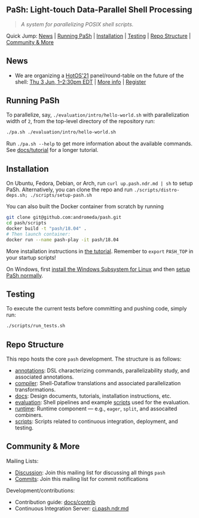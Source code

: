 ## PaSh: Light-touch Data-Parallel Shell Processing
> _A system for parallelizing POSIX shell scripts._

Quick Jump: [News](#news) | [Running PaSh](#running-pash) | [Installation](#installation) | [Testing](#testing) | [Repo Structure](#repo-structure) | [Community & More](#community--more)

## News

* We are organizing a [HotOS'21](https://sigops.org/s/conferences/hotos/2021/) panel/round-table on the future of the shell: [Thu 3 Jun, 1–2:30pm EDT](https://calendar.google.com/event?action=TEMPLATE&tmeid=MTFrN2tpbWJuMTVmZHBuazduOGpkNThqamIgNWo1MTBsNGIzY2VoYTc2bmVzc3FtMDhnNGtAZw&tmsrc=5j510l4b3ceha76nessqm08g4k%40group.calendar.google.com) | [More info](https://fut-shell.github.io/) | [Register](https://web.cvent.com/2event/ea21de2e-ff68-470b-8b09-743b6572c469/)

## Running PaSh

To parallelize, say, `./evaluation/intro/hello-world.sh` with parallelization width of `2`, from the top-level directory of the repository run:

```sh
./pa.sh ./evaluation/intro/hello-world.sh
``` 

Run `./pa.sh --help` to get more information about the available commands.
See [docs/tutorial](docs/tutorial.md) for a longer tutorial.

## Installation

On Ubuntu, Fedora, Debian, or Arch, run `curl up.pash.ndr.md | sh` to setup PaSh.
Alternatively, you can clone the repo and run `./scripts/distro-deps.sh;
./scripts/setup-pash.sh`

You can also built the Docker container from scratch by running
```sh
git clone git@github.com:andromeda/pash.git
cd pash/scripts
docker build -t "pash/18.04" .
# Then launch container:
docker run --name pash-play -it pash/18.04
```

More installation instructions in [the tutorial](./docs/tutorial.md#installation).
Remember to `export` `PASH_TOP` in your startup scripts!

On Windows, first [install the Windows Subsystem for Linux](./docs/windows.md) and then [setup PaSh normally](./docs/tutorial.md#installation).

## Testing

To execute the current tests before committing and pushing code, simply run:

```sh
./scripts/run_tests.sh
```

## Repo Structure

This repo hosts the core `pash` development. The structure is as follows:

* [annotations](./annotations/): DSL characterizing commands, parallelizability study, and associated annotations.
* [compiler](./compiler): Shell-Dataflow translations and associated parallelization transformations.
* [docs](./docs): Design documents, tutorials, installation instructions, etc.
* [evaluation](./evaluation): Shell pipelines and example [scripts](./evaluation/scripts) used for the evaluation.
* [runtime](./runtime): Runtime component — e.g., `eager`, `split`, and assocaited combiners.
* [scripts](./scripts): Scripts related to continuous integration, deployment, and testing.

## Community & More

Mailing Lists: 
* [Discussion](https://groups.google.com/g/pash-discuss): Join this mailing list for discussing all things `pash`
* [Commits](https://groups.google.com/g/pash-commits): Join this mailing list for commit notifications

Development/contributions:
* Contribution guide: [docs/contrib](docs/contrib.md)
* Continuous Integration Server: [ci.pash.ndr.md](http://ci.pash.ndr.md)
